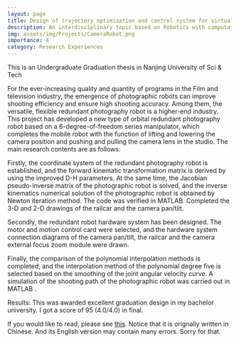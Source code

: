```yaml
---
layout: page
title: Design of trajectory optimization and control system for virtual photographic robot based on 6-DOF serial robot
description: An interdisciplinary topic based on Robotics with computation, optimazation and simulation.
img: assets/img/Projects/CameraRobot.png
importance: 4
category: Research Experiences
---
```


This is an Undergraduate Graduation thesis in Nanjing University of Sci & Tech

For the ever-increasing quality and quantity of programs in the Film and television industry,
the emergence of photographic robots can improve shooting efficiency and ensure
high shooting accuracy. Among them, the versatile, flexible redundant
photography robot is a higher-end industry. This project has developed a new
type of orbital redundant photography robot based on a 6-degree-of-freedom
series manipulator, which completes the mobile robot with the function of
lifting and lowering the camera position and pushing and pulling the camera
lens in the studio. The main research contents are as follows:

Firstly, the coordinate system of the redundant photography robot is
established, and the forward kinematic transformation matrix is derived by
using the improved D-H parameters. At the same time, the Jacobian pseudo-inverse
matrix of the photographic robot is solved, and the inverse kinematics numerical
solution of the photographic robot is obtained by Newton iteration method. The
code was verified in MATLAB. Completed the 3-D and 2-D drawings of the railcar
and the camera pan/tilt.

Secondly, the redundant robot hardware system has been designed. The motor
and motion control card were selected, and the hardware system connection
diagrams of the camera pan/tilt, the railcar and the camera external focus zoom
module were drawn.

Finally, the comparison of the polynomial interpolation methods is
completed, and the interpolation method of the polynomial degree five is
selected based on the smoothing of the joint angular velocity curve. A
simulation of the shooting path of the photographic robot was carried out in
MATLAB .

Results: This was awarded excellent graduation design in my bachelor university. I got a score of 95 (4.0/4.0) in final. 

If you would like to read, please see [this](https://drive.google.com/file/d/1DN62gg_latEsRTYYFz42_sJ9zcDHGFzI/view?usp=share_link). Notice that it is orignally written in Chinese. And its English version may contain many errors. Sorry for that.


<!-- - CO2RR
  - Nat. Commun. 2017, 8, 1, 14675. [[HTML]](https://www.nature.com/articles/ncomms14675) [[PDF]](https://zishengz.github.io/assets/pdf/papers/2017ncomms.pdf)
  - ACS Catal., 2019, 9, 7, 6252-6261. [[HTML]](https://pubs.acs.org/doi/abs/10.1021/acscatal.9b01617) [[PDF]](https://zishengz.github.io/assets/pdf/papers/2019acscatal.pdf)
  - Nat. Energy, 2020, 5, 9, 684-692. [[HTML]](https://www.nature.com/articles/s41560-020-0667-9) [[PDF]](https://zishengz.github.io/assets/pdf/papers/2020natene.pdf)
  - Adv. Energy Mater., 13, 6, 202203603. [[HTML]](https://onlinelibrary.wiley.com/doi/abs/10.1002/aenm.202203603) [[PDF]](https://zishengz.github.io/assets/pdf/papers/2022aem.pdf)
- ORR
  - CCS Chem., 2022, 4, 1, 585-593. [[HTML]](https://doi.org/10.31635/ccschem.021.202000590) [[PDF]](https://zishengz.github.io/assets/pdf/papers/2022ccschem.pdf) -->
  